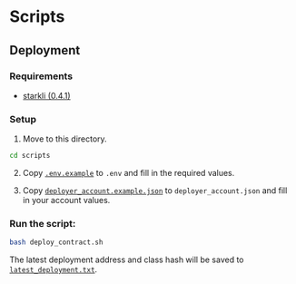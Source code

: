 # Scripts

## Deployment

### Requirements

- [starkli (0.4.1)](https://github.com/xJonathanLEI/starkli)

### Setup

1. Move to this directory.

```bash
cd scripts
```

2. Copy [`.env.example`](./.env.example) to `.env` and fill in the required values.

3) Copy [`deployer_account.example.json`](./accounts/deployer_account.example.json) to `deployer_account.json` and fill in your account values.

### Run the script:

```bash
bash deploy_contract.sh
```

The latest deployment address and class hash will be saved to [`latest_deployment.txt`](./latest_deployment.txt).
